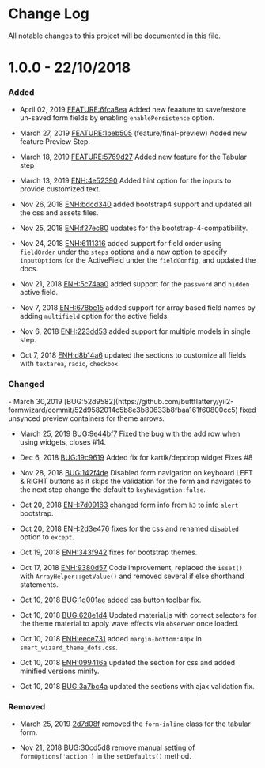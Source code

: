 <h1>Change Log</h1>
All notable changes to this project will be documented in this file.

<h1>1.0.0 - 22/10/2018</h1>

<h3>Added</h3>

- April 02, 2019 [FEATURE:6fca8ea](https://github.com/buttflattery/yii2-formwizard/commit/6fca8ea9a29de0da9c4c3c14a8e291a47566615b) Added new feaature to save/restore un-saved form fields by enabling `enablePersistence` option.

- March 27, 2019 [FEATURE:1beb505](https://github.com/buttflattery/yii2-formwizard/commit/1beb5050f8fbaa8d8b8cb6af89cc8cb8de20fe7d) (feature/final-preview) Added new feature Preview Step.
- March 18, 2019 [FEATURE:5769d27](https://github.com/buttflattery/yii2-formwizard/commit/5769d27fc9059cf4d7d5f7348d0a67213678c8c9) Added new feature for the Tabular step

- March 13, 2019 [ENH:4e52390](https://github.com/buttflattery/yii2-formwizard/commit/4e523900e3f5312a1bc72e7561b5b43a731f1fb3) Added hint option for the inputs to provide customized text.

- Nov 26, 2018 [ENH:bdcd340](https://github.com/buttflattery/yii2-formwizard/commit/bdcd34097f19ce9b37dfa63c065366c5ae3b3a52) added bootstrap4 support and updated all the css and assets files.

- Nov 25, 2018 [ENH:f27ec80](https://github.com/buttflattery/yii2-formwizard/commit/f27ec80b8f2f2b40200a9eb1b0ecda8e9e20b884) updates for the bootstrap-4-compatibility.

- Nov 24, 2018 [ENH:6111316](https://github.com/buttflattery/yii2-formwizard/commit/61113161729a4ed1aa0aebd75dd1a8359ccfc789) added support for field order using `fieldOrder` under the `steps` options and a new option to specify `inputOptions` for the ActiveField under the `fieldConfig`, and updated the docs.

- Nov 21, 2018 [ENH:5c74aa0](https://github.com/buttflattery/yii2-formwizard/commit/5c74aa069eb37947777e4fa3f43e359173e1b652) added support for the `password` and `hidden` active field.

- Nov 7, 2018 [ENH:678be15](https://github.com/buttflattery/yii2-formwizard/commit/678be15d4a8be813653cf8a29dc8a05715e11ede) added support for array based field names by adding `multifield` option for the active fields.

- Nov 6, 2018 [ENH:223dd53](https://github.com/buttflattery/yii2-formwizard/commit/223dd5379b1c34aeed41e0facd9b4259e5bd0c18) added support for multiple models in single step.

- Oct 7, 2018 [ENH:d8b14a6](https://github.com/buttflattery/yii2-formwizard/commit/d8b14a6de252bb0ff6e48963e2ecebdfbbeb9adf) updated the sections to customize all fields with `textarea`, `radio`, `checkbox`.

<h3>Changed </h3>
- March 30,2019 [BUG:52d9582](https://github.com/buttflattery/yii2-formwizard/commit/52d9582014c5b8e3b80633b8fbaa161f60800cc5) fixed unsynced preview containers for theme arrows.

- March 25, 2019 [BUG:9e44bf7](https://github.com/buttflattery/yii2-formwizard/commit/9e44bf7805f7c78f7a33d746a1d42bf736bfbdd6) Fixed the bug with the add row when using widgets, closes #14.

- Dec 6, 2018 [BUG:19c9619](https://github.com/buttflattery/yii2-formwizard/commit/19c96197bceb3767d4e9623897bd1f20ee3de02b) Added fix for kartik/depdrop widget Fixes #8

- Nov 28, 2018 [BUG:142f4de](https://github.com/buttflattery/yii2-formwizard/commit/142f4de15aa8cfcdd55997dca3cfead295bcbd0a) Disabled form navigation on keyboard LEFT & RIGHT buttons as it skips the validation for the form and navigates to the next step change the default to `keyNavigation:false`.

- Oct 20, 2018 [ENH:7d09163](https://github.com/buttflattery/yii2-formwizard/commit/7d091630424e171d7f2ce61d8fc0a4e81adf085a) changed form info from `h3` to info `alert` bootstrap.

- Oct 20, 2018 [ENH:2d3e476](https://github.com/buttflattery/yii2-formwizard/commit/2d3e4767b50422a0c80978ad8d996e7ef7d0ae9e) fixes for the css and renamed `disabled` option to `except`.

- Oct 19, 2018 [ENH:343f942](https://github.com/buttflattery/yii2-formwizard/commit/343f942728cdbebb1ee93e915cb6f8c1325bd710) fixes for bootstrap themes.

- Oct 17, 2018 [ENH:9380d57](https://github.com/buttflattery/yii2-formwizard/commit/9380d575f23f55de76a625feb45345dc9acc9590) Code improvement, replaced the `isset()` with `ArrayHelper::getValue()` and removed several if else shorthand statements.

- Oct 10, 2018 [BUG:1d001ae](https://github.com/buttflattery/yii2-formwizard/commit/1d001aee91f8dbed7df04cf2ce4cfa38f773f1ea) added css button toolbar fix.

- Oct 10, 2018 [BUG:628e1d4](https://github.com/buttflattery/yii2-formwizard/commit/628e1d4b1b20e05bfc52c4ec0669953da3f727d3) Updated material.js with correct selectors for the theme material to apply wave effects via `observer` once loaded.

- Oct 10, 2018 [ENH:eece731](https://github.com/buttflattery/yii2-formwizard/commit/eece731284d336061eea6efb422043a03c46b9c1) added `margin-bottom:40px` in `smart_wizard_theme_dots.css`.

- Oct 10, 2018 [ENH:099416a](https://github.com/buttflattery/yii2-formwizard/commit/099416a43d50d38cb61b8661d070ca9a9761ad09) updated the section for css and added minified versions minify.

- Oct 10, 2018 [BUG:3a7bc4a](https://github.com/buttflattery/yii2-formwizard/commit/3a7bc4aefc50e0be2b597b5ffa233c55c5aa4b97) updated the sections with ajax validation fix.

<h3>Removed</h3>

- March 25, 2019 [2d7d08f](https://github.com/buttflattery/yii2-formwizard/commit/2d7d08f5aa6a6489a57e30a87baaa67e3225b29f) removed the `form-inline` class for the tabular form.

- Nov 21, 2018 [BUG:30cd5d8](https://github.com/buttflattery/yii2-formwizard/commit/30cd5d85dc135084011b3e61407c940962a6ce95) remove manual setting of `formOptions['action']` in the `setDefaults()` method.
